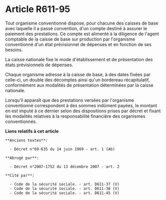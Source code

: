 # Article R611-95

Tout organisme conventionné dispose, pour chacune des caisses de base avec laquelle il a passé convention, d'un compte
destiné à assurer le paiement des prestations. Ce compte est alimenté à la diligence de l'agent comptable de la caisse de
base sur production par l'organisme conventionné d'un état prévisionnel de dépenses et en fonction de ses besoins.

La caisse nationale fixe le mode d'établissement et de présentation des états prévisionnels de dépenses.

Chaque organisme adresse à la caisse de base, à des dates fixées par celle-ci, un double des décomptes ainsi qu'un bordereau
récapitulatif, conformément aux modalités de présentation déterminées par la caisse nationale.

Lorsqu'il apparaît que des prestations versées par l'organisme conventionné correspondent à des sommes indûment payées, le
montant en est imputé à ce dernier selon des dispositions prises par décret et fixant les modalités relatives à la
responsabilité financière des organismes conventionnés.

**Liens relatifs à cet article**

	**Anciens textes**:

	  - Décret n°69-635 du 14 juin 1969 - art. 1 (Ab)

	**Abrogé par**:

	  - Décret n°2007-1752 du 13 décembre 2007 - art. 2

	**Cité par**:

	  - Code de la sécurité sociale. - art. D611-37 (V)
	  - Code de la sécurité sociale. - art. D611-38 (V)
	  - Code de la sécurité sociale. - art. D611-45 (V)
